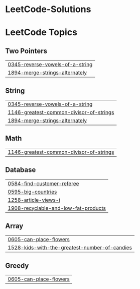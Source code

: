 # LeetCode-Solutions
<!---LeetCode Topics Start-->
# LeetCode Topics
## Two Pointers
|  |
| ------- |
| [0345-reverse-vowels-of-a-string](https://github.com/Kamohelo02/LeetCode-Solutions/tree/master/0345-reverse-vowels-of-a-string) |
| [1894-merge-strings-alternately](https://github.com/Kamohelo02/LeetCode-Solutions/tree/master/1894-merge-strings-alternately) |
## String
|  |
| ------- |
| [0345-reverse-vowels-of-a-string](https://github.com/Kamohelo02/LeetCode-Solutions/tree/master/0345-reverse-vowels-of-a-string) |
| [1146-greatest-common-divisor-of-strings](https://github.com/Kamohelo02/LeetCode-Solutions/tree/master/1146-greatest-common-divisor-of-strings) |
| [1894-merge-strings-alternately](https://github.com/Kamohelo02/LeetCode-Solutions/tree/master/1894-merge-strings-alternately) |
## Math
|  |
| ------- |
| [1146-greatest-common-divisor-of-strings](https://github.com/Kamohelo02/LeetCode-Solutions/tree/master/1146-greatest-common-divisor-of-strings) |
## Database
|  |
| ------- |
| [0584-find-customer-referee](https://github.com/Kamohelo02/LeetCode-Solutions/tree/master/0584-find-customer-referee) |
| [0595-big-countries](https://github.com/Kamohelo02/LeetCode-Solutions/tree/master/0595-big-countries) |
| [1258-article-views-i](https://github.com/Kamohelo02/LeetCode-Solutions/tree/master/1258-article-views-i) |
| [1908-recyclable-and-low-fat-products](https://github.com/Kamohelo02/LeetCode-Solutions/tree/master/1908-recyclable-and-low-fat-products) |
## Array
|  |
| ------- |
| [0605-can-place-flowers](https://github.com/Kamohelo02/LeetCode-Solutions/tree/master/0605-can-place-flowers) |
| [1528-kids-with-the-greatest-number-of-candies](https://github.com/Kamohelo02/LeetCode-Solutions/tree/master/1528-kids-with-the-greatest-number-of-candies) |
## Greedy
|  |
| ------- |
| [0605-can-place-flowers](https://github.com/Kamohelo02/LeetCode-Solutions/tree/master/0605-can-place-flowers) |
<!---LeetCode Topics End-->